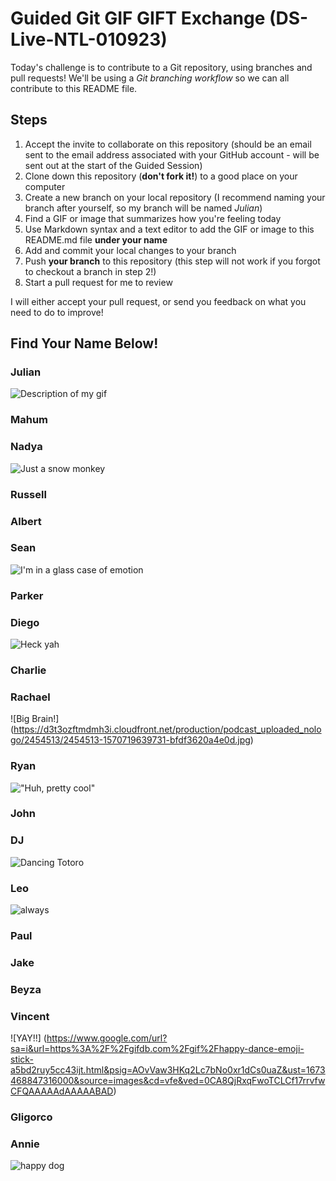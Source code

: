 # Guided Git GIF GIFT Exchange (DS-Live-NTL-010923)

Today's challenge is to contribute to a Git repository, using branches and pull requests! We'll be using a *Git branching workflow* so we can all contribute to this README file.

## Steps

1. Accept the invite to collaborate on this repository (should be an email sent to the email address associated with your GitHub account - will be sent out at the start of the Guided Session)
2. Clone down this repository (**don't fork it!**) to a good place on your computer
3. Create a new branch on your local repository (I recommend naming your branch after yourself, so my branch will be named _Julian_)
4. Find a GIF or image that summarizes how you're feeling today
5. Use Markdown syntax and a text editor to add the GIF or image to this README.md file **under your name**
6. Add and commit your local changes to your branch
7. Push **your branch** to this repository (this step will not work if you forgot to checkout a branch in step 2!)
8. Start a pull request for me to review

I will either accept your pull request, or send you feedback on what you need to do to improve!

## Find Your Name Below!

### Julian

![Description of my gif](https://media.giphy.com/media/J7KJ3R64Pv70I/giphy.gif)

### Mahum

### Nadya

![Just a snow monkey](https://media3.giphy.com/media/JUAL3wPvPPXEUbM2tx/giphy.gif)

### Russell

### Albert

### Sean

![I'm in a glass case of emotion](https://media.tenor.com/TvewqI9O5KEAAAAC/anchorman-upset.gif)

### Parker

### Diego
![Heck yah](https://media.giphy.com/media/CuuSHzuc0O166MRfjt/giphy.gif)

### Charlie

### Rachael

![Big Brain!] (https://d3t3ozftmdmh3i.cloudfront.net/production/podcast_uploaded_nologo/2454513/2454513-1570719639731-bfdf3620a4e0d.jpg)

### Ryan

!["Huh, pretty cool"](https://media.giphy.com/media/XreQmk7ETCak0/giphy.gif)

### John

### DJ
![Dancing Totoro](https://media.tenor.com/REo804et_s0AAAAM/totoro.gif)

### Leo
![always](https://media.giphy.com/media/gABPLV4lJ5wsM/giphy.gif)
### Paul

### Jake

### Beyza

### Vincent
![YAY!!] (https://www.google.com/url?sa=i&url=https%3A%2F%2Fgifdb.com%2Fgif%2Fhappy-dance-emoji-stick-a5bd2ruy5cc43ijt.html&psig=AOvVaw3HKq2Lc7bNo0xr1dCs0uaZ&ust=1673468847316000&source=images&cd=vfe&ved=0CA8QjRxqFwoTCLCf17rrvfwCFQAAAAAdAAAAABAD)


### Gligorco

### Annie

![happy dog](https://giphy.com/explore/cat-and-computer)
